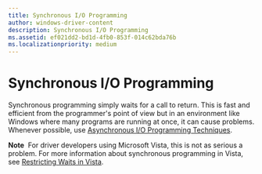 ```yaml
---
title: Synchronous I/O Programming
author: windows-driver-content
description: Synchronous I/O Programming
ms.assetid: ef021dd2-bd1d-4fb0-853f-014c62bda76b
ms.localizationpriority: medium
---
```


# Synchronous I/O Programming


Synchronous programming simply waits for a call to return. This is fast and efficient from the programmer's point of view but in an environment like Windows where many programs are running at once, it can cause problems. Whenever possible, use [Asynchronous I/O Programming Techniques](asynchronous-i-o-programming.md).

**Note**  For driver developers using Microsoft Vista, this is not as serious a problem. For more information about synchronous programming in Vista, see [Restricting Waits in Vista](restricting-waits-in-vista.md).

 

 

 




